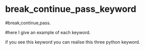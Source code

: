 # break_continue_pass_keyword
#break,continue,pass. 

#here I give an example of each keyword.

if you see this keyword you can realise this three python keyword.
